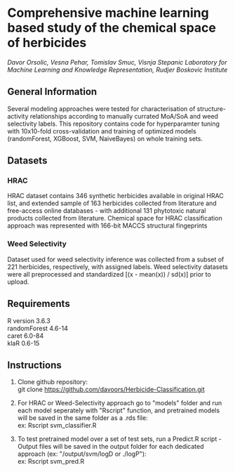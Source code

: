 # Comprehensive machine learning based study of the chemical space of herbicides
*Davor Orsolic, Vesna Pehar, Tomislav Smuc, Visnja Stepanic*
*Laboratory for Machine Learning and Knowledge Representation, Rudjer Boskovic Institute*

## General Information
Several modeling approaches were tested for characterisation of structure-activity relationships according to manually currated MoA/SoA and weed selectivity labels.
This repository contains code for hyperparamter tuning with 10x10-fold cross-validation and training of optimized models (randomForest, XGBoost, SVM, NaiveBayes) on whole training sets.

## Datasets 

### HRAC
HRAC dataset contains 346 synthetic herbicides available in original HRAC list, and extended sample of 163 herbicides collected from literature and free-access online databases - with additional 131 phytotoxic natural products collected from literature. Chemical space for HRAC classification approach was represented with 166-bit MACCS structural fingeprints

### Weed Selectivity
Dataset used for weed selectivity inference was collected from a subset of 221 herbicides, respectively, with assigned labels. Weed selectivity datasets were all preprocessed and standardized [(x - mean(x)) / sd(x)] prior to upload.


## Requirements
R version 3.6.3  
randomForest 4.6-14  
caret 6.0-84  
klaR 0.6-15  

## Instructions 

1) Clone github repository:    
git clone https://github.com/davoors/Herbicide-Classification.git

2) For HRAC or Weed-Selectivity approach go to "models" folder and run each model seperately with "Rscript" function, and pretrained models will be saved in the same folder as a .rds file:  
ex: Rscript svm_classifier.R

3) To test pretrained model over a set of test sets, run a Predict.R script - Output files will be saved in the output folder for each dedicated approach (ex: "/output/svm/logD or ./logP"):  
ex: Rscript svm_pred.R
